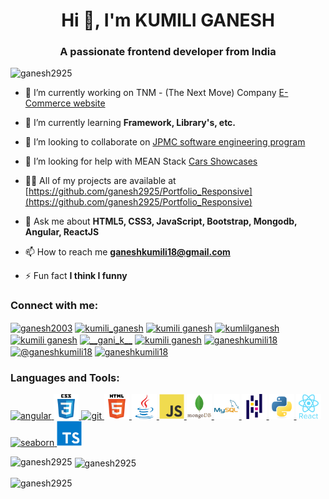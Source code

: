 <h1 align="center">Hi 👋, I'm KUMILI GANESH</h1>
<h3 align="center">A passionate frontend developer from India</h3>

<p align="left"> <img src="https://komarev.com/ghpvc/?username=ganesh2925&label=Profile%20views&color=0e75b6&style=flat" alt="ganesh2925" /> </p>

- 🔭 I’m currently working on TNM - (The Next Move) Company [E-Commerce website](https://github.com/ganesh2925/ReactJS-Ecommerce)

- 🌱 I’m currently learning **Framework, Library's, etc.**

- 👯 I’m looking to collaborate on [JPMC software engineering program](https://github.com/ganesh2925/forage-jpmc-swe-task-1)

- 🤝 I’m looking for help with MEAN Stack [Cars Showcases](https://github.com/ganesh2925/MEAN-Project)

- 👨‍💻 All of my projects are available at [https://github.com/ganesh2925/Portfolio_Responsive](https://github.com/ganesh2925/Portfolio_Responsive)

- 💬 Ask me about **HTML5, CSS3, JavaScript, Bootstrap, Mongodb, Angular, ReactJS**

- 📫 How to reach me **ganeshkumili18@gmail.com**

- ⚡ Fun fact **I think I funny**

<h3 align="left">Connect with me:</h3>
<p align="left">
<a href="https://dev.to/ganesh2003" target="blank"><img align="center" src="https://raw.githubusercontent.com/rahuldkjain/github-profile-readme-generator/master/src/images/icons/Social/devto.svg" alt="ganesh2003" height="30" width="40" /></a>
<a href="https://twitter.com/kumili_ganesh" target="blank"><img align="center" src="https://raw.githubusercontent.com/rahuldkjain/github-profile-readme-generator/master/src/images/icons/Social/twitter.svg" alt="kumili_ganesh" height="30" width="40" /></a>
<a href="https://www.linkedin.com/in/kumili-ganesh-198b2b2a4/" target="blank"><img align="center" src="https://raw.githubusercontent.com/rahuldkjain/github-profile-readme-generator/master/src/images/icons/Social/linked-in-alt.svg" alt="kumili ganesh" height="30" width="40" /></a>
<a href="https://kaggle.com/kumlilganesh" target="blank"><img align="center" src="https://raw.githubusercontent.com/rahuldkjain/github-profile-readme-generator/master/src/images/icons/Social/kaggle.svg" alt="kumlilganesh" height="30" width="40" /></a>
<a href="https://fb.com/kumili ganesh" target="blank"><img align="center" src="https://raw.githubusercontent.com/rahuldkjain/github-profile-readme-generator/master/src/images/icons/Social/facebook.svg" alt="kumili ganesh" height="30" width="40" /></a>
<a href="https://instagram.com/__gani_k__" target="blank"><img align="center" src="https://raw.githubusercontent.com/rahuldkjain/github-profile-readme-generator/master/src/images/icons/Social/instagram.svg" alt="__gani_k__" height="30" width="40" /></a>
<a href="https://www.youtube.com/c/kumili ganesh" target="blank"><img align="center" src="https://raw.githubusercontent.com/rahuldkjain/github-profile-readme-generator/master/src/images/icons/Social/youtube.svg" alt="kumili ganesh" height="30" width="40" /></a>
<a href="https://www.codechef.com/users/ganeshkumili18" target="blank"><img align="center" src="https://cdn.jsdelivr.net/npm/simple-icons@3.1.0/icons/codechef.svg" alt="ganeshkumili18" height="30" width="40" /></a>
<a href="https://www.hackerrank.com/@ganeshkumili18" target="blank"><img align="center" src="https://raw.githubusercontent.com/rahuldkjain/github-profile-readme-generator/master/src/images/icons/Social/hackerrank.svg" alt="@ganeshkumili18" height="30" width="40" /></a>
<a href="https://www.leetcode.com/ganeshkumili18" target="blank"><img align="center" src="https://raw.githubusercontent.com/rahuldkjain/github-profile-readme-generator/master/src/images/icons/Social/leet-code.svg" alt="ganeshkumili18" height="30" width="40" /></a>
</p>

<h3 align="left">Languages and Tools:</h3>
<p align="left"> <a href="https://angular.io" target="_blank" rel="noreferrer"> <img src="https://angular.io/assets/images/logos/angular/angular.svg" alt="angular" width="40" height="40"/> </a> <a href="https://www.w3schools.com/css/" target="_blank" rel="noreferrer"> <img src="https://raw.githubusercontent.com/devicons/devicon/master/icons/css3/css3-original-wordmark.svg" alt="css3" width="40" height="40"/> </a> <a href="https://git-scm.com/" target="_blank" rel="noreferrer"> <img src="https://www.vectorlogo.zone/logos/git-scm/git-scm-icon.svg" alt="git" width="40" height="40"/> </a> <a href="https://www.w3.org/html/" target="_blank" rel="noreferrer"> <img src="https://raw.githubusercontent.com/devicons/devicon/master/icons/html5/html5-original-wordmark.svg" alt="html5" width="40" height="40"/> </a> <a href="https://www.java.com" target="_blank" rel="noreferrer"> <img src="https://raw.githubusercontent.com/devicons/devicon/master/icons/java/java-original.svg" alt="java" width="40" height="40"/> </a> <a href="https://developer.mozilla.org/en-US/docs/Web/JavaScript" target="_blank" rel="noreferrer"> <img src="https://raw.githubusercontent.com/devicons/devicon/master/icons/javascript/javascript-original.svg" alt="javascript" width="40" height="40"/> </a> <a href="https://www.mongodb.com/" target="_blank" rel="noreferrer"> <img src="https://raw.githubusercontent.com/devicons/devicon/master/icons/mongodb/mongodb-original-wordmark.svg" alt="mongodb" width="40" height="40"/> </a> <a href="https://www.mysql.com/" target="_blank" rel="noreferrer"> <img src="https://raw.githubusercontent.com/devicons/devicon/master/icons/mysql/mysql-original-wordmark.svg" alt="mysql" width="40" height="40"/> </a> <a href="https://pandas.pydata.org/" target="_blank" rel="noreferrer"> <img src="https://raw.githubusercontent.com/devicons/devicon/2ae2a900d2f041da66e950e4d48052658d850630/icons/pandas/pandas-original.svg" alt="pandas" width="40" height="40"/> </a> <a href="https://www.python.org" target="_blank" rel="noreferrer"> <img src="https://raw.githubusercontent.com/devicons/devicon/master/icons/python/python-original.svg" alt="python" width="40" height="40"/> </a> <a href="https://reactjs.org/" target="_blank" rel="noreferrer"> <img src="https://raw.githubusercontent.com/devicons/devicon/master/icons/react/react-original-wordmark.svg" alt="react" width="40" height="40"/> </a> <a href="https://seaborn.pydata.org/" target="_blank" rel="noreferrer"> <img src="https://seaborn.pydata.org/_images/logo-mark-lightbg.svg" alt="seaborn" width="40" height="40"/> </a> <a href="https://www.typescriptlang.org/" target="_blank" rel="noreferrer"> <img src="https://raw.githubusercontent.com/devicons/devicon/master/icons/typescript/typescript-original.svg" alt="typescript" width="40" height="40"/> </a> </p>

<p><img align="left" src="https://github-readme-stats.vercel.app/api/top-langs?username=ganesh2925&show_icons=true&locale=en&layout=compact" alt="ganesh2925" /></p>

<p>&nbsp;<img align="center" src="https://github-readme-stats.vercel.app/api?username=ganesh2925&show_icons=true&locale=en" alt="ganesh2925" /></p>

<p><img align="center" src="https://github-readme-streak-stats.herokuapp.com/?user=ganesh2925&" alt="ganesh2925" /></p>
